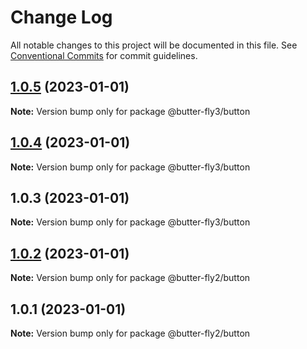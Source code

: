 # Change Log

All notable changes to this project will be documented in this file.
See [Conventional Commits](https://conventionalcommits.org) for commit guidelines.

## [1.0.5](https://github.com/it-fuhao/butter-fly2/compare/@butter-fly3/button@1.0.4...@butter-fly3/button@1.0.5) (2023-01-01)

**Note:** Version bump only for package @butter-fly3/button





## [1.0.4](https://github.com/it-fuhao/butter-fly2/compare/@butter-fly3/button@1.0.3...@butter-fly3/button@1.0.4) (2023-01-01)

**Note:** Version bump only for package @butter-fly3/button





## 1.0.3 (2023-01-01)

**Note:** Version bump only for package @butter-fly3/button





## [1.0.2](https://github.com/it-fuhao/butter-fly2/compare/@butter-fly2/button@1.0.1...@butter-fly2/button@1.0.2) (2023-01-01)

**Note:** Version bump only for package @butter-fly2/button





## 1.0.1 (2023-01-01)

**Note:** Version bump only for package @butter-fly2/button
